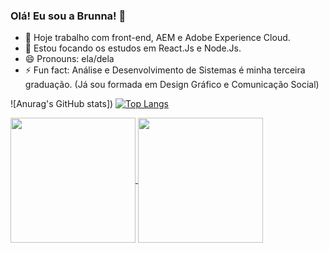 ### Olá! Eu sou a Brunna! 👋

- 🔭 Hoje trabalho com front-end, AEM e Adobe Experience Cloud.
- 🌱 Estou focando os estudos em React.Js e Node.Js.
- 😄 Pronouns: ela/dela
- ⚡ Fun fact: Análise e Desenvolvimento de Sistemas é minha terceira graduação. (Já sou formada em Design Gráfico e Comunicação Social)

![Anurag's GitHub stats])
[![Top Langs]()](https://github.com/Brunnalage/github-readme-stats)

<a href="https://github.com/Brunnalage/github-readme-stats">
  <img height=200 align="center" src="(https://github-readme-stats.vercel.app/api?username=Brunnalage&show_icons=true&theme=merko" />
</a>
<a href="https://github.com/Brunnalage/github-readme-stats">
  <img height=200 align="center" src="https://github-readme-stats.vercel.app/api/top-langs/?username=Brunnalage&layout=compact&langs_count=8&card_width=320" />
</a>
